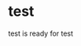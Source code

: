 # test
test is ready for test
<meta name="google-site-verification" content="RYU0HO5Zb5JGNCB13SlSqFAPWgpAyD3q362eEjISryw" />

